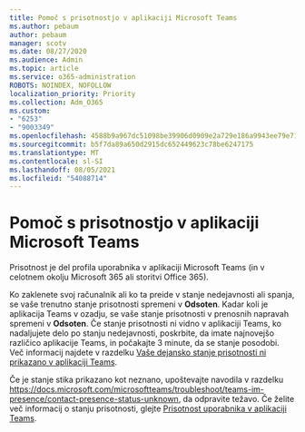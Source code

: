 ```yaml
---
title: Pomoč s prisotnostjo v aplikaciji Microsoft Teams
ms.author: pebaum
author: pebaum
manager: scotv
ms.date: 08/27/2020
ms.audience: Admin
ms.topic: article
ms.service: o365-administration
ROBOTS: NOINDEX, NOFOLLOW
localization_priority: Priority
ms.collection: Adm_O365
ms.custom:
- "6253"
- "9003349"
ms.openlocfilehash: 4588b9a967dc51098be39906d0909e2a729e186a9943ee79e71d6ab50a666107
ms.sourcegitcommit: b5f7da89a650d2915dc652449623c78be6247175
ms.translationtype: MT
ms.contentlocale: sl-SI
ms.lasthandoff: 08/05/2021
ms.locfileid: "54088714"
---
```

# <a name="help-with-presence-in-microsoft-teams"></a>Pomoč s prisotnostjo v aplikaciji Microsoft Teams

Prisotnost je del profila uporabnika v aplikaciji Microsoft Teams (in v celotnem okolju Microsoft 365 ali storitvi Office 365). 

Ko zaklenete svoj računalnik ali ko ta preide v stanje nedejavnosti ali spanja, se vaše trenutno stanje prisotnosti spremeni v **Odsoten**. Kadar koli je aplikacija Teams v ozadju, se vaše stanje prisotnosti v prenosnih napravah spremeni v **Odsoten**. Če stanje prisotnosti ni vidno v aplikaciji Teams, ko nadaljujete delo po stanju nedejavnosti, poskrbite, da imate najnovejšo različico aplikacije Teams, in počakajte 3 minute, da se stanje posodobi. Več informacij najdete v razdelku [Vaše dejansko stanje prisotnosti ni prikazano v aplikaciji Teams](https://docs.microsoft.com/microsoftteams/troubleshoot/teams-im-presence/presence-not-show-actual-status).

Če je stanje stika prikazano kot neznano, upoštevajte navodila v razdelku https://docs.microsoft.com/microsoftteams/troubleshoot/teams-im-presence/contact-presence-status-unknown, da odpravite težavo.
Če želite več informacij o stanju prisotnosti, glejte [Prisotnost uporabnika v aplikaciji Teams](https://docs.microsoft.com/microsoftteams/presence-admins).

